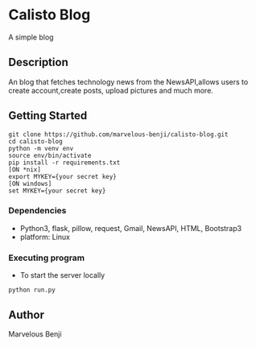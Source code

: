 # Calisto Blog
A simple blog

## Description

An blog that fetches technology news from the NewsAPI,allows users to create account,create posts, upload pictures and much more.

## Getting Started
```
git clone https://github.com/marvelous-benji/calisto-blog.git  
cd calisto-blog
python -m venv env  
source env/bin/activate
pip install -r requirements.txt
[ON *nix]
export MYKEY={your secret key}
[ON windows]  
set MYKEY={your secret key}
```

### Dependencies

* Python3, flask, pillow, request, Gmail, NewsAPI, HTML, Bootstrap3
* platform: Linux


### Executing program

* To start the server locally
```
python run.py
```

## Author

Marvelous Benji
